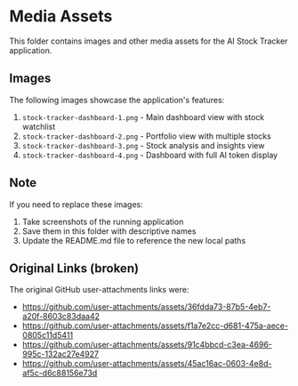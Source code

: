 # Media Assets

This folder contains images and other media assets for the AI Stock Tracker application.

## Images

The following images showcase the application's features:

1. `stock-tracker-dashboard-1.png` - Main dashboard view with stock watchlist
2. `stock-tracker-dashboard-2.png` - Portfolio view with multiple stocks
3. `stock-tracker-dashboard-3.png` - Stock analysis and insights view  
4. `stock-tracker-dashboard-4.png` - Dashboard with full AI token display

## Note

If you need to replace these images:
1. Take screenshots of the running application
2. Save them in this folder with descriptive names
3. Update the README.md file to reference the new local paths

## Original Links (broken)

The original GitHub user-attachments links were:
- https://github.com/user-attachments/assets/36fdda73-87b5-4eb7-a20f-8603c83daa42
- https://github.com/user-attachments/assets/f1a7e2cc-d681-475a-aece-0805c11d5411  
- https://github.com/user-attachments/assets/91c4bbcd-c3ea-4696-995c-132ac27e4927
- https://github.com/user-attachments/assets/45ac16ac-0603-4e8d-af5c-d6c88156e73d
